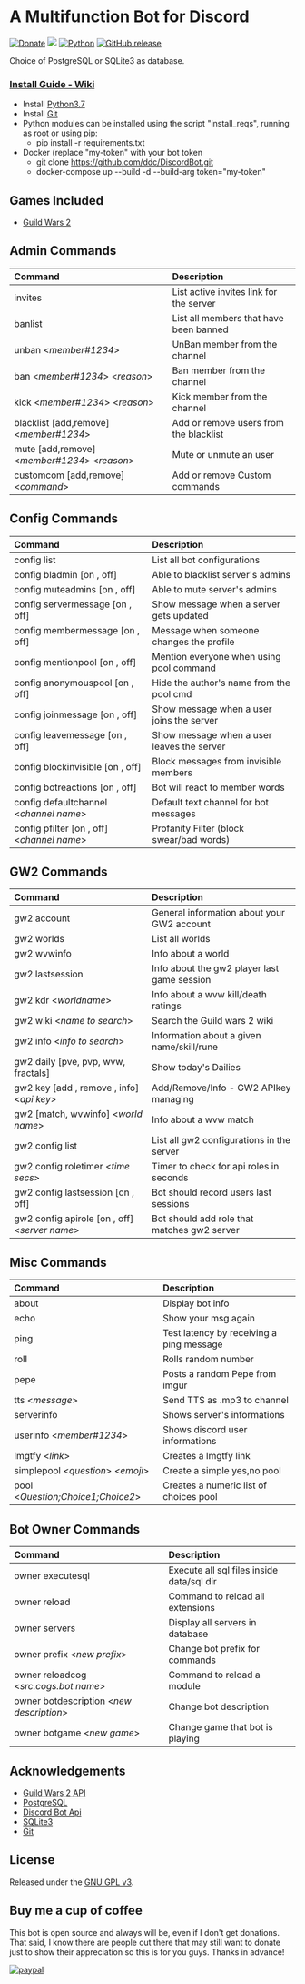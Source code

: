 # A Multifunction Bot for Discord

[![Donate](https://img.shields.io/badge/Donate-PayPal-green.svg?style=plastic)](https://www.paypal.com/cgi-bin/webscr?cmd=_s-xclick&hosted_button_id=38E66BHC4623Y)
[<img src="https://img.shields.io/github/license/ddc/DiscordBot.svg?style=plastic">](https://github.com/ddc/DiscordBot/blob/master/LICENSE) 
[![Python](https://img.shields.io/badge/python-3.7-blue.svg?style=plastic)](https://www.python.org/downloads/release)
[![GitHub release](https://img.shields.io/github/release/ddc/DiscordBot.svg?style=plastic)](https://github.com/ddc/DiscordBot/releases/latest)

Choice of PostgreSQL or SQLite3 as database.

### [Install Guide - Wiki](https://ddc.github.io/DiscordBot)
+ Install [Python3.7](https://www.python.org/downloads/release)
+ Install [Git](https://git-scm.com/download/win)
+ Python modules can be installed using the script "install_reqs", running as root or using pip:
    + pip install -r requirements.txt
+ Docker (replace "my-token" with your bot token
    + git clone https://github.com/ddc/DiscordBot.git
    + docker-compose up --build -d --build-arg token="my-token"

## Games Included
+ [Guild Wars 2](https://www.guildwars2.com)

## Admin Commands
| Command                                       | Description                                |
|:----------------------------------------------|:-------------------------------------------|
| invites										| List active invites link for the server	 |
| banlist										| List all members that have been banned	 |
| unban <_member#1234_>	  						| UnBan member from the channel				 |
| ban <_member#1234_> <_reason_>				| Ban member from the channel				 |
| kick <_member#1234_> <_reason_>				| Kick member from the channel				 |
| blacklist [add,remove] <_member#1234_>       	| Add or remove users from the blacklist	 |
| mute [add,remove] <_member#1234_> <_reason_>	| Mute or unmute an user					 |
| customcom [add,remove] <_command_>			| Add or remove Custom commands 			 |

## Config Commands
| Command                                       | Description                                |
|:----------------------------------------------|:-------------------------------------------|
| config list									| List all bot configurations				 |
| config bladmin         [on , off]				| Able to blacklist server's admins			 |
| config muteadmins		 [on , off]				| Able to mute server's admins			 	 |
| config servermessage   [on , off]				| Show message when a server gets updated	 |
| config membermessage   [on , off]				| Message when someone changes the profile 	 |
| config mentionpool     [on , off]				| Mention everyone when using pool command   |
| config anonymouspool   [on , off]				| Hide the author's name from the pool cmd   |
| config joinmessage     [on , off]				| Show message when a user joins the server	 |
| config leavemessage    [on , off]				| Show message when a user leaves the server |
| config blockinvisible  [on , off]				| Block messages from invisible members		 |
| config botreactions    [on , off]				| Bot will react to member words			 |
| config defaultchannel <_channel name_>		| Default text channel for bot messages		 |
| config pfilter [on , off]	<_channel name_>	| Profanity Filter (block swear/bad words)	 |

## GW2 Commands
| Command                                       | Description                                |
|:----------------------------------------------|:-------------------------------------------|
| gw2 account                        			| General information about your GW2 account |
| gw2 worlds	 								| List all worlds							 |
| gw2 wvwinfo	 								| Info about a world						 |
| gw2 lastsession	 							| Info about the gw2 player last game session|
| gw2 kdr <_worldname_>	 						| Info about a wvw kill/death ratings        |
| gw2 wiki <_name to search_>					| Search the Guild wars 2 wiki				 |
| gw2 info <_info to search_>					| Information about a given name/skill/rune	 |
| gw2 daily [pve, pvp, wvw, fractals]			| Show today's Dailies						 |
| gw2 key [add , remove , info] <_api key_>		| Add/Remove/Info - GW2 APIkey managing		 |
| gw2 [match, wvwinfo] <_world name_> 			| Info about a wvw match					 |
| gw2 config list								| List all gw2 configurations in the server  |
| gw2 config roletimer <_time secs_>			| Timer to check for api roles in seconds	 |
| gw2 config lastsession [on , off]				| Bot should record users last sessions	 	 |
| gw2 config apirole [on , off] <_server name_>	| Bot should add role that matches gw2 server|

## Misc Commands
| Command                                       | Description                                |
|:----------------------------------------------|:-------------------------------------------|
| about											| Display bot info							 |
| echo											| Show your msg again						 |
| ping											| Test latency by receiving a ping message	 |
| roll 											| Rolls random number					  	 |
| pepe 											| Posts a random Pepe from imgur		  	 |
| tts <_message_>				                | Send TTS as .mp3 to channel	             |
| serverinfo									| Shows server's informations				 |
| userinfo <_member#1234_>						| Shows discord user informations			 |
| lmgtfy <_link_>								| Creates a lmgtfy link						 |
| simplepool <_question_> <_emoji_>             | Create a simple yes,no pool                |
| pool <_Question;Choice1;Choice2_>				| Creates a numeric list of choices pool	 |

## Bot Owner Commands
| Command                                       | Description                                |
|:----------------------------------------------|:-------------------------------------------|
| owner executesql                              | Execute all sql files inside data/sql dir  |
| owner reload                                  | Command to reload all extensions           |
| owner servers									| Display all servers in database			 |
| owner prefix <_new prefix_>					| Change bot prefix for commands			 |
| owner reloadcog <_src.cogs.bot.name_>			| Command to reload a module				 |
| owner botdescription <_new description_>		| Change bot description					 |
| owner botgame <_new game_>					| Change game that bot is playing			 |

## Acknowledgements
+ [Guild Wars 2 API](https://wiki.guildwars2.com/wiki/API:2)
+ [PostgreSQL](https://www.postgresql.org)
+ [Discord Bot Api](https://discordapp.com/developers/applications/me)
+ [SQLite3](https://sqlite.org)
+ [Git](https://git-scm.com/download)

## License
Released under the [GNU GPL v3](LICENSE).

## Buy me a cup of coffee
This bot is open source and always will be, even if I don't get donations. That said, I know there are people out there that may still want to donate just to show their appreciation so this is for you guys. Thanks in advance!

[![paypal](https://www.paypalobjects.com/en_US/i/btn/btn_donate_SM.gif)](https://www.paypal.com/cgi-bin/webscr?cmd=_s-xclick&hosted_button_id=38E66BHC4623Y)
